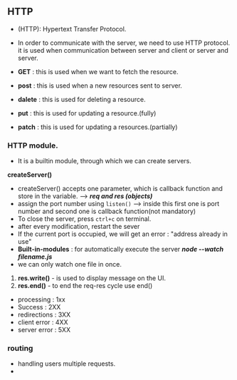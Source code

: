 ## HTTP

- (HTTP): Hypertext Transfer Protocol.
- In order to communicate with the server, we need to use HTTP protocol. it is used when communication between server and client or server and server.

- **GET** : this is used when we want to fetch the resource.
- **post** : this is used when a new resources sent to server.
- **dalete** : this is used for deleting a resource.
- **put** : this is used for updating a resource.(fully)
- **patch** : this is used for updating a resources.(partially)

### HTTP module.

- It is a builtin module, through which we can create servers.

**createServer()**

- createServer() accepts one parameter, which is callback function and store in the variable. --> **_req and res (objects)_**
- assign the port number using `listen()` --> inside this first one is port number and second one is callback function(not mandatory)
- To close the server, press `ctrl+c` on terminal.
- after every modification, restart the sever
- If the current port is occupied, we will get an error : "address already in use"
- **Built-in-modules** :  for automatically execute the server **_node --watch filename.js_**
- we can only watch one file in once.

1. **res.write()** - is used to display message on the UI.
2. **res.end()** - to end the req-res cycle use end()

- processing : 1xx
- Success : 2XX
- redirections : 3XX
- client error : 4XX
- server error : 5XX



### routing

- handling users multiple requests.
-